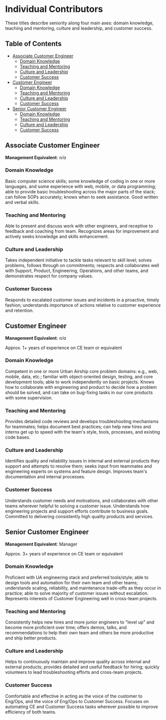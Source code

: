 # Individual Contributors

These titles describe seniority along four main axes: domain knowledge, teaching and mentoring, culture and leadership, and customer success.

## Table of Contents 
  * [Associate Customer Engineer](#associate-customer-engineer)
    * [Domain Knowledge](#domain-knowledge)
    * [Teaching and Mentoring](#teaching-and-mentoring)
    * [Culture and Leadership](#culture-and-leadership)
    * [Customer Success](#customer-success)
  * [Customer Engineer](#customer-engineer)
    * [Domain Knowledge](#domain-knowledge-1)
    * [Teaching and Mentoring](#teaching-and-mentoring-1)
    * [Culture and Leadership](#culture-and-leadership-1)
    * [Customer Success](#customer-success-1)
  * [Senior Customer Engineer](#senior-customer-engineer)
    * [Domain Knowledge](#domain-knowledge-2)
    * [Teaching and Mentoring](#teaching-and-mentoring-2)
    * [Culture and Leadership](#culture-and-leadership-2)
    * [Customer Success](#customer-success-2)

## Associate Customer Engineer

**Management Equivalent**: _n/a_

### Domain Knowledge

Basic computer science skills; some knowledge of coding in one or more languages, and some experience with web, mobile, or data programming; able to provide basic troubleshooting across the major parts of the stack; can follow SOPs accurately; knows when to seek assistance. Good written and verbal skills.

### Teaching and Mentoring

Able to present and discuss work with other engineers, and receptive to feedback and coaching from team. Recognizes areas for improvement and actively seeks knowledge and skills enhancement.

### Culture and Leadership

Takes independent initiative to tackle tasks relevant to skill level; solves problems, follows through on commitments; respects and collaborates well with Support, Product, Engineering, Operations, and other teams, and demonstrates respect for company values.

### Customer Success

Responds to escalated customer issues and incidents in a proactive, timely fashion; understands importance of actions relative to customer experience and retention.

## Customer Engineer

**Management Equivalent**: _n/a_

Approx. 1+ years of experience on CE team or equivalent

### Domain Knowledge

Competent in one or more Urban Airship core problem domains: e.g., web, mobile, data, etc.; familiar with object-oriented design, testing, and core development tools; able to work independently on basic projects. Knows how to collaborate with engineering and product to decide how a problem should be solved, and can take on bug-fixing tasks in our core products with some supervision.

### Teaching and Mentoring

Provides detailed code reviews and develops troubleshooting mechanisms for teammates; helps document best practices; can help new hires and interns get up to speed with the team's style, tools, processes, and existing code bases.

### Culture and Leadership

Identifies quality and reliability issues in internal and external products they support and attempts to resolve them; seeks input from teammates and engineering experts on systems and feature design. Improves team's documentation and internal processes.

### Customer Success

Understands customer needs and motivations, and collaborates with other teams wherever helpful to solving a customer issue. Understands how engineering projects and support efforts contribute to business goals. Committed to delivering consistently high quality products and services.

## Senior Customer Engineer

**Management Equivalent**: Manager

Approx. 3+ years of experience on CE team or equivalent

### Domain Knowledge

Proficient with UA engineering stack and preferred tools/style; able to design tools and automation for their own team and other teams; understands scaling, reliability, and maintenance trade-offs as they occur in practice; able to solve majority of customer issues without escalation. Represents interests of Customer Engineering well in cross-team projects.

### Teaching and Mentoring

Consistently helps new hires and more junior engineers to "level up" and become more proficient over time; offers demos, talks, and recommendations to help their own team and others be more productive and ship better products.

### Culture and Leadership

Helps to continuously maintain and improve quality across internal and external products; provides detailed and useful feedback for hiring; quickly volunteers to lead troubleshooting efforts and cross-team projects.

### Customer Success

Comfortable and effective in acting as the voice of the customer to Eng/Ops, and the voice of Eng/Ops to Customer Success. Focuses on automating CE and Customer Success tasks wherever possible to improve efficiency of both teams.